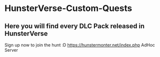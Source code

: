 # HunsterVerse-Custom-Quests
## Here you will find every DLC Pack released in HunsterVerse
Sign up now to join the hunt :D https://hunstermonter.net/index.php AdHoc Server
